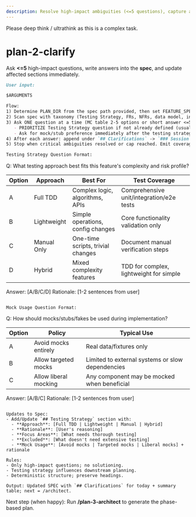 ```yaml
---
description: Resolve high-impact ambiguities (<=5 questions), capture answers in the spec, and update relevant sections immediately.
---
```


Please deep think / ultrathink as this is a complex task. 

# plan-2-clarify

Ask **<=5** high-impact questions, write answers into the **spec**, and update affected sections immediately.

```md
User input:

$ARGUMENTS

Flow:
1) Determine PLAN_DIR from the spec path provided, then set FEATURE_SPEC = `${PLAN_DIR}/<slug>-spec.md` (spec co-located with plan).
2) Scan spec with taxonomy (Testing Strategy, FRs, NFRs, data model, integrations, UX, edge cases, terminology).
3) Ask ONE question at a time (MC table 2-5 options or short answer <=5 words); cap at 5 total.
   - PRIORITIZE Testing Strategy question if not already defined (usually Q1 or Q2)
   - Ask for mock/stub preference immediately after the testing strategy unless already documented
4) After each answer: append under `## Clarifications` -> `### Session YYYY-MM-DD`, then update the matching section(s) (Testing Strategy/FRs/NFRs/data model/stories/edge cases). Save after each edit.
5) Stop when critical ambiguities resolved or cap reached. Emit coverage summary (Resolved/Deferred/Outstanding).

Testing Strategy Question Format:
```
Q: What testing approach best fits this feature's complexity and risk profile?

| Option | Approach | Best For | Test Coverage |
|--------|----------|----------|---------------|
| A | Full TDD | Complex logic, algorithms, APIs | Comprehensive unit/integration/e2e tests |
| B | Lightweight | Simple operations, config changes | Core functionality validation only |
| C | Manual Only | One-time scripts, trivial changes | Document manual verification steps |
| D | Hybrid | Mixed complexity features | TDD for complex, lightweight for simple |

Answer: [A/B/C/D]
Rationale: [1-2 sentences from user]
```

Mock Usage Question Format:
```
Q: How should mocks/stubs/fakes be used during implementation?

| Option | Policy | Typical Use |
|--------|--------|-------------|
| A | Avoid mocks entirely | Real data/fixtures only |
| B | Allow targeted mocks | Limited to external systems or slow dependencies |
| C | Allow liberal mocking | Any component may be mocked when beneficial |

Answer: [A/B/C]
Rationale: [1-2 sentences from user]
```

Updates to Spec:
- Add/Update `## Testing Strategy` section with:
  - **Approach**: [Full TDD | Lightweight | Manual | Hybrid]
  - **Rationale**: [User's reasoning]
  - **Focus Areas**: [What needs thorough testing]
  - **Excluded**: [What doesn't need extensive testing]
  - **Mock Usage**: [Avoid mocks | Targeted mocks | Liberal mocks] + rationale

Rules:
- Only high-impact questions; no solutioning.
- Testing strategy influences downstream planning.
- Deterministic structure; preserve headings.

Output: Updated SPEC with `## Clarifications` for today + summary table; next = /architect.
```

Next step (when happy): Run **/plan-3-architect** to generate the phase-based plan.

